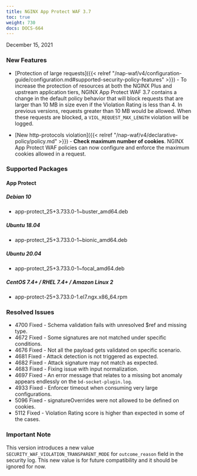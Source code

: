 ```yaml
---
title: NGINX App Protect WAF 3.7
toc: true
weight: 730
docs: DOCS-664
---
```


December 15, 2021

### New Features

- [Protection of large requests]({{< relref "/nap-waf/v4/configuration-guide/configuration.md#supported-security-policy-features" >}}) - To increase the protection of resources at both the NGINX Plus and upstream application tiers, NGINX App Protect WAF 3.7 contains a change in the default policy behavior that will block requests that are larger than 10 MB in size even if the Violation Rating is less than 4. In previous versions, requests greater than 10 MB would be allowed. When these requests are blocked, a `VIOL_REQUEST_MAX_LENGTH` violation will be logged.

- [New http-protocols violation]({{< relref "/nap-waf/v4/declarative-policy/policy.md" >}}) -  **Check maximum number of cookies**. NGINX App Protect WAF policies can now configure and enforce the maximum cookies allowed in a request.


### Supported Packages

#### App Protect

##### Debian 10

- app-protect_25+3.733.0-1~buster_amd64.deb

##### Ubuntu 18.04

- app-protect_25+3.733.0-1~bionic_amd64.deb

##### Ubuntu 20.04

- app-protect_25+3.733.0-1~focal_amd64.deb

##### CentOS 7.4+ / RHEL 7.4+ / Amazon Linux 2

- app-protect-25+3.733.0-1.el7.ngx.x86_64.rpm

### Resolved Issues

- 4700 Fixed - Schema validation fails with unresolved $ref and missing type.
- 4672 Fixed - Some signatures are not matched under specific conditions.
- 4676 Fixed - Not all the payload gets validated on specific scenario.
- 4681 Fixed - Attack detection is not triggered as expected.
- 4682 Fixed - Attack signature may not match as expected.
- 4683 Fixed - Fixing issue with input normalization.
- 4697 Fixed - An error message that relates to a missing bot anomaly appears endlessly on the `bd-socket-plugin.log`.
- 4933 Fixed - Enforcer timeout when consuming very large configurations.
- 5096 Fixed - signatureOverrides were not allowed to be defined on cookies.
- 5112 Fixed - Violation Rating score is higher than expected in some of the cases.

### Important Note
This version introduces a new value `SECURITY_WAF_VIOLATION_TRANSPARENT_MODE` for `outcome_reason` field in the security log. This new value is for future compatibility and it should be ignored for now.

